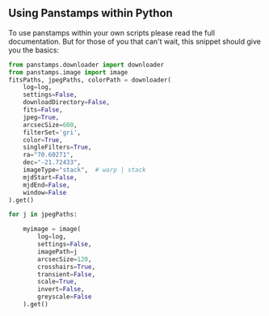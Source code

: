## Using Panstamps within Python

To use panstamps within your own scripts please read the full
documentation. But for those of you that can't wait, this snippet should
give you the basics:

``` python
from panstamps.downloader import downloader
from panstamps.image import image
fitsPaths, jpegPaths, colorPath = downloader(
    log=log,
    settings=False,
    downloadDirectory=False,
    fits=False,
    jpeg=True,
    arcsecSize=600,
    filterSet='gri',
    color=True,
    singleFilters=True,
    ra="70.60271",
    dec="-21.72433",
    imageType="stack",  # warp | stack
    mjdStart=False,
    mjdEnd=False,
    window=False
).get()

for j in jpegPaths:

    myimage = image(
        log=log,
        settings=False,
        imagePath=j
        arcsecSize=120,
        crosshairs=True,
        transient=False,
        scale=True,
        invert=False,
        greyscale=False
    ).get() 
```

